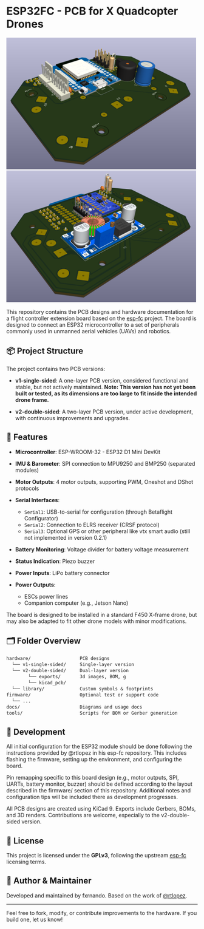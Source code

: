 # ESP32FC - PCB for X Quadcopter Drones

<img src="hardware/v2-double-sided/exports/3dViews/esp32FC_iso.png" alt="PCB v2 iso front view" width="500"/>
<img src="hardware/v2-double-sided/exports/3dViews/esp32FC_iso2.png" alt="PCB v2 iso back view" width="500"/>

This repository contains the PCB designs and hardware documentation for a flight controller extension board based on the [esp-fc](https://github.com/rtlopez/esp-fc) project. The board is designed to connect an ESP32  microcontroller to a set of peripherals commonly used in unmanned aerial vehicles (UAVs) and robotics.

## 📦 Project Structure

The project contains two PCB versions:

* **v1-single-sided**: A one-layer PCB version, considered functional and stable, but not actively maintained.
**Note: This version has not yet been built or tested, as its dimensions are too large to fit inside the intended drone frame.**

* **v2-double-sided**: A two-layer PCB version, under active development, with continuous improvements and upgrades.

## 🧩 Features

* **Microcontroller**: ESP-WROOM-32 - ESP32 D1 Mini DevKit
* **IMU & Barometer**: SPI connection to MPU9250 and BMP250 (separated modules)
* **Motor Outputs**: 4 motor outputs, supporting PWM, Oneshot and DShot protocols
* **Serial Interfaces**:

  * `Serial1`: USB-to-serial for configuration (through Betaflight Configurator)
  * `Serial2`: Connection to ELRS receiver (CRSF protocol)
  * `Serial3`: Optional GPS or other peripheral like vtx smart audio (still not implemented in version 0.2.1)
* **Battery Monitoring**: Voltage divider for battery voltage measurement
* **Status Indication**: Piezo buzzer
* **Power Inputs**: LiPo battery connector
* **Power Outputs**:

  * ESCs power lines
  * Companion computer (e.g., Jetson Nano)

The board is designed to be installed in a standard F450 X-frame drone, but may also be adapted to fit other drone models with minor modifications.
## 🗂 Folder Overview

```text
hardware/                  PCB designs
  └── v1-single-sided/     Single-layer version
  └── v2-double-sided/     Dual-layer version
        └── exports/       3d images, BOM, g 
        └── kicad_pcb/    
  └── library/             Custom symbols & footprints
firmware/                  Optional test or support code
  └── ...
docs/                      Diagrams and usage docs
tools/                     Scripts for BOM or Gerber generation
```

## 🔧 Development

All initial configuration for the ESP32 module should be done following the instructions provided by @rtlopez in his esp-fc repository. This includes flashing the firmware, setting up the environment, and configuring the board.

Pin remapping specific to this board design (e.g., motor outputs, SPI, UARTs, battery monitor, buzzer) should be defined according to the layout described in the firmware/ section of this repository. Additional notes and configuration tips will be included there as development progresses.

All PCB designs are created using KiCad 9. Exports include Gerbers, BOMs, and 3D renders. Contributions are welcome, especially to the v2-double-sided version.

## 📝 License

This project is licensed under the **GPLv3**, following the upstream [esp-fc](https://github.com/rtlopez/esp-fc) licensing terms.

## 👤 Author & Maintainer

Developed and maintained by fxrnando. Based on the work of [@rtlopez](https://github.com/rtlopez).

---

Feel free to fork, modify, or contribute improvements to the hardware. If you build one, let us know!
